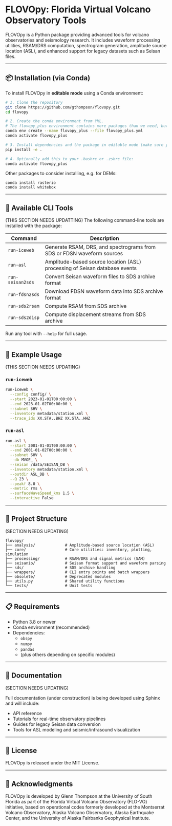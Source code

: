 # FLOVOpy: Florida Virtual Volcano Observatory Tools

FLOVOpy is a Python package providing advanced tools for volcano observatories and seismology research. It includes waveform processing utilities, RSAM/DRS computation, spectrogram generation, amplitude source location (ASL), and enhanced support for legacy datasets such as Seisan files.

---

## 📦 Installation (via Conda)

To install FLOVOpy in **editable mode** using a Conda environment:

```bash
# 1. Clone the repository
git clone https://github.com/gthompson/flovopy.git
cd flovopy

# 2. Create the conda environment from YML. 
# The flovopy_plus environment contains more packages than we need, but these are generally useful for seismology
conda env create --name flovopy_plus --file flovopy_plus.yml
conda activate flovopy_plus

# 3. Install dependencies and the package in editable mode (make sure you are still in the flovopy top directory)
pip install -e .

# 4. Optionally add this to your .bashrc or .zshrc file:
conda activate flovopy_plus
```

Other packages to consider installing, e.g. for DEMs:

```
conda install rasterio
conda install whitebox
```
---

## 🚀 Available CLI Tools

(THIS SECTION NEEDS UPDATTING) The following command-line tools are installed with the package:

| Command            | Description                                                                 |
|--------------------|-----------------------------------------------------------------------------|
| `run-iceweb`       | Generate RSAM, DRS, and spectrograms from SDS or FDSN waveform sources      |
| `run-asl`          | Amplitude-based source location (ASL) processing of Seisan database events |
| `run-seisan2sds`   | Convert Seisan waveform files to SDS archive format                         |
| `run-fdsn2sds`     | Download FDSN waveform data into SDS archive format                         |
| `run-sds2rsam`     | Compute RSAM from SDS archive                                                |
| `run-sds2disp`     | Compute displacement streams from SDS archive                               |

Run any tool with `--help` for full usage.

---

## 🧰 Example Usage

(THIS SECTION NEEDS UPDATING)

### `run-iceweb`

```bash
run-iceweb \
  --config config/ \
  --start 2023-01-01T00:00:00 \
  --end 2023-01-02T00:00:00 \
  --subnet SHV \
  --inventory metadata/station.xml \
  --trace_ids XX.STA..BHZ XX.STA..HHZ
```

### `run-asl`

```bash
run-asl \
  --start 2001-01-01T00:00:00 \
  --end 2001-01-02T00:00:00 \
  --subnet SHV \
  --db MVOE_ \
  --seisan /data/SEISAN_DB \
  --inventory metadata/station.xml \
  --outdir ASL_DB \
  --Q 23 \
  --peakf 8.0 \
  --metric rms \
  --surfaceWaveSpeed_kms 1.5 \
  --interactive False
```

---

## 📂 Project Structure

(SECTION NEEDS UPDATING)

```text
flovopy/
├── analysis/             # Amplitude-based source location (ASL)
├── core/                 # Core utilities: inventory, plotting, simulation
├── processing/           # RSAM/DRS and signal metrics (SAM)
├── seisanio/             # Seisan format support and waveform parsing
├── sds/                  # SDS archive handling
├── wrappers/             # CLI entry points and batch wrappers
├── obsolete/             # Deprecated modules
├── utils.py              # Shared utility functions
└── tests/                # Unit tests
```

---

## 📋 Requirements

- Python 3.8 or newer
- Conda environment (recommended)
- Dependencies:
  - `obspy`
  - `numpy`
  - `pandas`
  - (plus others depending on specific modules)

---

## 📖 Documentation

(SECTION NEEDS UPDATING)

Full documentation (under construction) is being developed using Sphinx and will include:
- API reference
- Tutorials for real-time observatory pipelines
- Guides for legacy Seisan data conversion
- Tools for ASL modeling and seismic/infrasound visualization

---

## 📜 License

FLOVOpy is released under the MIT License.

---

## 🤝 Acknowledgments

FLOVOpy is developed by Glenn Thompson at the University of South Florida as part of the Florida Virtual Volcano Observatory (FLO-VO) initiative, based on operational codes formerly developed at the Montserrat Volcano Observatory, Alaska Volcano Observatory, Alaska Earthquake Center, and the University of Alaska Fairbanks Geophysical Institute. 

